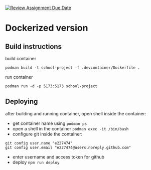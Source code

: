 [![Review Assignment Due Date](https://classroom.github.com/assets/deadline-readme-button-22041afd0340ce965d47ae6ef1cefeee28c7c493a6346c4f15d667ab976d596c.svg)](https://classroom.github.com/a/yRVOMUHS)
# Dockerized version 
## Build instructions
build container

`podman build -t school-project -f .devcontainer/Dockerfile .`

run container

`podman run -d -p 5173:5173 school-project`

## Deploying
after building and running container, open shell inside the container:
- get container name using `podman ps`
- open a shell in the container `podman exec -it /bin/bash`
- configure git inside the container:
```
git config user.name "e227474"
git config user.email "e227474@users.noreply.github.com"
```

- enter username and access token for github
- deploy `npm run deploy`
